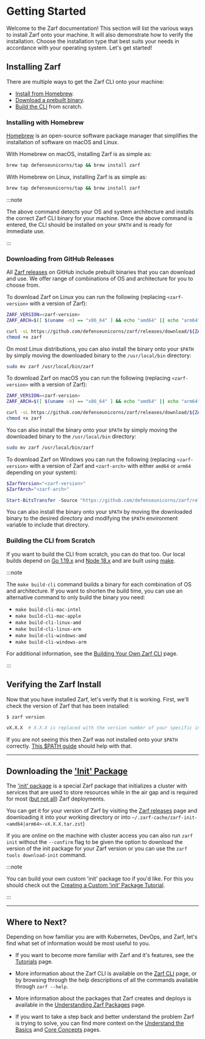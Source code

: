 # Getting Started

Welcome to the Zarf documentation! This section will list the various ways to install Zarf onto your machine. It will also demonstrate how to verify the installation. Choose the installation type that best suits your needs in accordance with your operating system. Let's get started!

## Installing Zarf

There are multiple ways to get the Zarf CLI onto your machine:

- [Install from Homebrew](#installing-from-the-defense-unicorns-homebrew-tap).
- [Download a prebuilt binary](#downloading-a-prebuilt-binary-from-our-github-releases).
- [Build the CLI](#building-the-cli-from-scratch) from scratch.

### Installing with Homebrew

[Homebrew](https://brew.sh/) is an open-source software package manager that simplifies the installation of software on macOS and Linux.


<Tabs>
<TabItem value="macOS">

With Homebrew on macOS, installing Zarf is as simple as:

```bash
brew tap defenseunicorns/tap && brew install zarf
```

</TabItem>
<TabItem value="Linux">

With Homebrew on Linux, installing Zarf is as simple as:

```bash
brew tap defenseunicorns/tap && brew install zarf
```

</TabItem>

:::note

The above command detects your OS and system architecture and installs the correct Zarf CLI binary for your machine. Once the above command is entered, the CLI should be installed on your `$PATH` and is ready for immediate use.

:::

### Downloading from  GitHub Releases

All [Zarf releases](https://github.com/defenseunicorns/zarf/releases) on GitHub include prebuilt binaries that you can download and use. We offer range of combinations of OS and architecture for you to choose from.

<Tabs>
<TabItem value="Linux">

To download Zarf on Linux you can run the following (replacing `<zarf-version>` with a version of Zarf):

```bash
ZARF_VERSION=<zarf-version>
ZARF_ARCH=$([ $(uname -m) == "x86_64" ] && echo "amd64" || echo "arm64";)

curl -sL https://github.com/defenseunicorns/zarf/releases/download/${ZARF_VERSION}/zarf_${ZARF_VERSION}_Linux_${ZARF_ARCH} -o zarf
chmod +x zarf
```

On most Linux distributions, you can also install the binary onto your `$PATH` by simply moving the downloaded binary to the `/usr/local/bin` directory:

```bash
sudo mv zarf /usr/local/bin/zarf
```

</TabItem>
<TabItem value="macOS">

To download Zarf on macOS you can run the following (replacing `<zarf-version>` with a version of Zarf):

```bash
ZARF_VERSION=<zarf-version>
ZARF_ARCH=$([ $(uname -m) == "x86_64" ] && echo "amd64" || echo "arm64";)

curl -sL https://github.com/defenseunicorns/zarf/releases/download/${ZARF_VERSION}/zarf_${ZARF_VERSION}_Darwin_${ZARF_ARCH} -o zarf
chmod +x zarf
```

You can also install the binary onto your `$PATH` by simply moving the downloaded binary to the `/usr/local/bin` directory:

```bash
sudo mv zarf /usr/local/bin/zarf
```

</TabItem>
<TabItem value="Windows">


To download Zarf on Windows you can run the following (replacing `<zarf-version>` with a version of Zarf and `<zarf-arch>` with either `amd64` or `arm64` depending on your system):

```powershell
$ZarfVersion="<zarf-version>"
$ZarfArch="<zarf-arch>"

Start-BitsTransfer -Source "https://github.com/defenseunicorns/zarf/releases/download/$($ZarfVersion)/zarf_$($ZarfVersion)_Windows_$($ZarfArch).exe" -Destination zarf.exe
```

You can also install the binary onto your `$PATH` by moving the downloaded binary to the desired directory and modifying the `$PATH` environment variable to include that directory.

</TabItem>
</Tabs>

### Building the CLI from Scratch

If you want to build the CLI from scratch, you can do that too. Our local builds depend on [Go 1.19.x](https://golang.org/doc/install) and [Node 18.x](https://nodejs.org/en) and are built using [make](https://www.gnu.org/software/make/).

:::note

The `make build-cli` command builds a binary for each combination of OS and architecture. If you want to shorten the build time, you can use an alternative command to only build the binary you need:

- `make build-cli-mac-intel`
- `make build-cli-mac-apple`
- `make build-cli-linux-amd`
- `make build-cli-linux-arm`
- `make build-cli-windows-amd`
- `make build-cli-windows-arm`

For additional information, see the [Building Your Own Zarf CLI](../2-the-zarf-cli/0-building-your-own-cli.md) page.

:::

## Verifying the Zarf Install

Now that you have installed Zarf, let's verify that it is working. First, we'll check the version of Zarf that has been installed:

```bash
$ zarf version

vX.X.X  # X.X.X is replaced with the version number of your specific installation
```

If you are not seeing this then Zarf was not installed onto your `$PATH` correctly. [This $PATH guide](https://zwbetz.com/how-to-add-a-binary-to-your-path-on-macos-linux-windows/) should help with that.

---

## Downloading the ['Init' Package](../3-create-a-zarf-package/3-zarf-init-package.md)

The ['init' package](../3-create-a-zarf-package/3-zarf-init-package.md) is a special Zarf package that initializes a cluster with services that are used to store resources while in the air gap and is required for most ([but not all](../../examples/yolo/README.md)) Zarf deployments.

You can get it for your version of Zarf by visiting the [Zarf releases](https://github.com/defenseunicorns/zarf/releases) page and downloading it into your working directory or into `~/.zarf-cache/zarf-init-<amd64|arm64>-vX.X.X.tar.zst`)

If you are online on the machine with cluster access you can also run `zarf init` without the `--confirm` flag to be given the option to download the version of the init package for your Zarf version or you can use the `zarf tools download-init` command.

:::note

You can build your own custom 'init' package too if you'd like. For this you should check out the [Creating a Custom 'init' Package Tutorial](../5-zarf-tutorials/8-custom-init-packages.md).

:::

---

## Where to Next?

Depending on how familiar you are with Kubernetes, DevOps, and Zarf, let's find what set of information would be most useful to you.

- If you want to become more familiar with Zarf and it's features, see the [Tutorials](../5-zarf-tutorials/index.md) page.

- More information about the Zarf CLI is available on the [Zarf CLI](../2-the-zarf-cli/index.md) page, or by browsing through the help descriptions of all the commands available through `zarf --help`.

- More information about the packages that Zarf creates and deploys is available in the [Understanding Zarf Packages](../3-create-a-zarf-package/1-zarf-packages.md) page.

- If you want to take a step back and better understand the problem Zarf is trying to solve, you can find more context on the [Understand the Basics](./0-understand-the-basics.md) and [Core Concepts](./1-core-concepts.md) pages.
